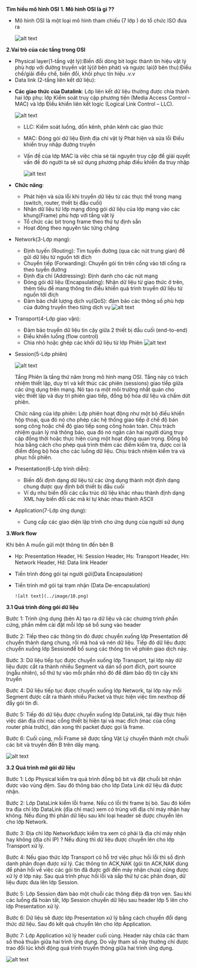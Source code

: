 **Tìm hiểu mô hình OSI**
**1. Mô hình OSI là gì ??**
  - Mô hình OSI là một loại mô hình tham chiếu (7 lớp ) do tổ chức ISO đưa ra 
  
     ![alt text](../image/a678cfa1874c2a12735d.jpg)

**2.Vai trò của các tầng trong OSI**
* Physical layer(1-tầng vật lý):Biến đổi dòng bit logic thành tín hiệu vật lý phù hợp với đường truyền vật lý(ở bên phát) và ngược lại(ở bên thu):Điều chế/giải điều chế, biến đổi, khôi phục tín hiệu .v.v
* Data link (2-tầng liên kết dữ liệu):
 - **Các giao thức của Datalink**:
   Lớp liên kết dữ liệu thường được chia thành hai lớp phụ: lớp Kiểm soát truy cập phương tiện (Media Access Control – MAC) và lớp Điều khiển liên kết logic (Logical Link Control – LLC).
 
      ![alt text](<../image/Screenshot from 2024-02-29 17-41-11.png>)

    + LLC: Kiểm soát luồng, dồn kênh, phân kênh các giao thức 
    + MAC: Đóng gói dữ liệu
           Định địa chỉ vật lý
           Phát hiện và sửa lỗi
           Điều khiển truy nhập đường truyền
    + Vấn đề của lớp MAC là việc chia sẻ tài nguyên truy cập để giải quyết vấn đề đó người ta sẽ sử dụng phương pháp điều khiển đa truy nhập
 
       ![alt text](<../image/Screenshot from 2024-02-29 18-32-39.png>)

 - **Chức năng**:
    + Phát hiện và sửa lỗi khi truyền dữ liệu từ các thực thể trong mạng (switch, router, thiết bị đầu cuối)
    + Nhận dữ liệu từ lớp mạng đóng gói dữ liệu của lớp mạng vào các khung(Frame) phù hợp với tầng vật lý 
    + Tổ chức các bit trong frame theo thứ tự định sẵn
    + Hoạt động theo nguyên tác từng chặng

- Network(3-Lớp mạng):
      

    + Định tuyến (Routing): Tìm tuyến đường (qua các nút trung gian) để gửi dữ liệu từ nguồn tới đích
    + Chuyển tiếp (Forwarding): Chuyển gói tin trên cổng vào tới cổng ra theo tuyến đường
    + Định địa chỉ (Addressing): Định danh cho các nút mạng
    + Đóng gói dữ liệu (Encapsulating): Nhận dữ liệu từ
    giao thức ở trên, thêm tiêu đề mang thông tin điều khiển quá trình truyền dữ liệu từ nguồn tới đích
    + Đảm bảo chất lượng dịch vụ(QoS): đảm bảo các thông số phù hợp của đường truyền theo từng dịch vụ
      ![alt text](../image/network-layer-osi-model.jpg)


- Transport(4-Lớp giao vận):

    + Đảm bảo truyền dữ liệu tin cậy giữa 2 thiết bị đầu cuối (end-to-end)
    + Điều khiển luồng (flow control)
    + Chia nhỏ hoặc ghép các khối dữ liệu từ lớp Phiên
      ![alt text](<../image/Screenshot from 2024-02-29 19-36-38.png>)

- Session(5-Lớp phiên)

    ![alt text](../image/osi2.png)

  Tầng Phiên là tầng thứ năm trong mô hình mạng OSI. Tầng này có trách nhiệm thiết lập, duy trì và kết thúc các phiên (sessions) giao tiếp giữa các ứng dụng trên mạng. Nó tạo ra một môi trường nhất quán cho         
  việc thiết lập và duy trì phiên giao tiếp, đồng bộ hóa dữ liệu và chấm dứt phiên.


  Chức năng của lớp phiên:
    Lớp phiên hoạt động như một bộ điều khiển hộp thoại, qua đó nó cho phép các hệ thống giao tiếp ở chế độ bán song công hoặc chế độ giao tiếp song công hoàn toàn.
    Chịu trách nhiệm quản lý mã thông báo, qua đó nó ngăn cản hai người dùng truy cập đồng thời hoặc thực hiện cùng một hoạt động quan trọng.
    Đồng bộ hóa bằng cách cho phép quá trình thêm các điểm kiểm tra, được coi là điểm đồng bộ hóa cho các luồng dữ liệu.
    Chịu trách nhiệm kiểm tra và phục hồi phiên.

- Presentation(6-Lớp trình diễn):
    + Biến đổi định dạng dữ liệu từ các ứng dụng thành một định dạng chung được quy định bởi thiết bị đầu cuối 
    + Ví dụ như biến đổi các cấu trúc dữ liệu khác nhau thành định dạng XML hay biến đổi các mã  kí tự khác nhau thành ASCII

- Application(7-Lớp ứng dụng):
    + Cung cấp các giao diện lập trình cho ứng dụng của người sử dụng

**3.Work flow**

Khi bên A muốn gửi một thông tin đến bên B
     
- Hp: Presentation Header, Hi: Session Header, Hs: Transport Header, Hn: Network Header, Hd: Data link Header

- Tiến trình đóng gói tại người gửi(Data Encapsulation)

- Tiến trình mở gói tại trạm nhận (Data De-encapsulation)

      ![alt text](../image/10.png)

**3.1 Quá trình đóng gói dữ liệu**

Bước 1: Trình ứng dụng (bên A) tạo ra dữ liệu và các chương trình phần cứng, phần mềm cài đặt mỗi lớp sẽ bổ sung vào header

Bước 2: Tiếp theo các thông tin đó được chuyển xuống lớp Presentation để chuyển thành dạng chung, rồi mã hoá và nén dữ liệu. Tiếp đó dữ liệu được chuyển xuống lớp Sessionđể bổ sung các thông tin về phiên giao dịch này.

Bước 3: Dữ liệu tiếp tục được chuyển xuống lớp Transport, tại lớp này dữ liệu được cắt ra thành nhiều Segment và dán số port đích, port source (ngẫu nhiên), số thứ tự vào mỗi phần nhỏ đó để đảm bảo độ tin cậy khi truyền

Bước 4: Dữ liệu tiếp tục được chuyển xuống lớp Network, tại lớp này mỗi Segment được cắt ra thành nhiều Packet và thực hiện việc tìm nexthop để đẩy gói tin đi.

Bước 5: Tiếp đó dữ liệu được chuyển xuống lớp DataLink, tại đây thực hiện việc dán địa chỉ mac cổng thiết bị hiện tại và mac đích (mac của cổng router phía trước), dán xong thì packet được gọi là frame.

Bước 6: Cuối cùng, mỗi Frame sẽ được tầng Vật Lý chuyển thành một chuỗi các bit và truyền đến B trên dây mạng.

![alt text](../image/11.png) 

**3.2 Quá trình mở gói dữ liệu**
       
Bước 1: Lớp Physical kiểm tra quá trình đồng bộ bit và đặt chuỗi bit nhận được vào vùng đệm. Sau đó thông báo cho lớp Data Link dữ liệu đã được nhận.

Bước 2: Lớp DataLink kiểm lỗi frame. Nếu có lỗi thì frame bị bỏ. Sau đó kiểm tra địa chỉ lớp DataLink (địa chỉ mac) xem có trùng với địa chỉ máy nhận hay không. Nếu đúng thì phần dữ liệu sau khi loại header sẽ được chuyển lên cho lớp Network.

Bước 3: Địa chỉ lớp Networkđược kiểm tra xem có phải là địa chỉ máy nhận hay không (địa chỉ IP) ? Nếu đúng thì dữ liệu được chuyển lên cho lớp Transport xử lý.

Bước 4: Nếu giao thức lớp Transport có hỗ trợ việc phục hồi lỗi thì số định danh phân đoạn được xử lý. Các thông tin ACK,NAK (gói tin ACK,NAK dùng để phản hồi về việc các gói tin đã được gởi đến máy nhận chưa) cũng được xử lý ở lớp này. Sau quá trình phục hồi lỗi và sắp thứ tự các phân đoạn, dữ liệu được đưa lên lớp Session.

Bước 5: Lớp Session đảm bảo một chuỗi các thông điệp đã trọn vẹn. Sau khi các luồng đã hoàn tất, lớp Session chuyển dữ liệu sau header lớp 5 lên cho lớp Presentation xử lý.

Bước 6: Dữ liệu sẽ được lớp Presentation xử lý bằng cách chuyển đổi dạng thức dữ liệu. Sau đó kết quả chuyển lên cho lớp Application.

Bước 7: Lớp Application xử lý header cuối cùng. Header này chứa các tham số thoả thuận giữa hai trình ứng dụng. Do vậy tham số này thường chỉ được trao đổi lúc khởi động quá trình truyền thông giữa hai trình ứng dụng.

![alt text](../image/12.png) 
